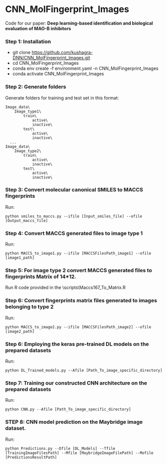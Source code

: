 # CNN_MolFingerprint_Images

Code for our paper: **Deep learning-based identification and biological evaluation of MAO-B inhibitors**

### Step 1: Installation
- git clone https://github.com/kushagra-DNN/CNN_MolFingerprint_Images.git <br>
- cd CNN_MolFingerprint_Images <br>
- conda env create -f environment.yaml -n CNN_MolFingerprint_Images <br>
- conda activate CNN_MolFingerprint_Images <br>

### Step 2: Generate folders
Generate folders for training and test set in this format:
```
Image_data\
    Image_type1\
        train\ 
            active\
            inactive\
        test\ 
            active\
            inactive\
  ...
Image_data\
    Image_type2\
        train\ 
            active\
            inactive\
        test\ 
            active\
            inactive\
```

### Step 3: Convert molecular canonical SMILES to MACCS fingerprints
Run:<br>
```
python smiles_to_maccs.py --ifile [Input_smiles_file] --ofile [Output_maccs_file] 
```

### Step 4: Convert MACCS generated files to image type 1 
Run:<br>
```
python MACCS_to_image1.py --ifile [MACCSFilesPath_image1] --ofile [image1_path] 
```

### Step 5: For image type 2 convert MACCS generated files to fingerprints Matrix of 14*12.  
Run R code provided in the \scripts\Maccs167_To_Matrix.R

### Step 6: Convert fingerprints matrix files generated to images belonging to type 2 
Run:<br>
```
python MACCS_to_image2.py --ifile [MACCSFilesPath_image2] --ofile [image2_path] 
```

### Step 6: Employing the keras pre-trained DL models on the prepared datasets
Run:<br>
```
python DL_Trained_models.py --Afile [Path_To_image_specific_directory]  
```

### Step 7: Training our constructed CNN architecture on the prepared datasets
Run:<br>
```
python CNN.py --Afile [Path_To_image_specific_directory]  
```

### STEP 8: CNN model prediction on the Maybridge image dataset.
Run:<br>
```
python Predictions.py --Dfile [DL_Models] --Tfile [TrainingImageFilesPath] --Mfile [MaybridgeImageFilePath] --Mofile [PredictionsResultPath] 
```
